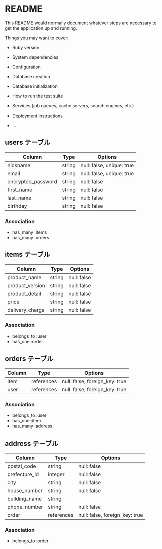 # README

This README would normally document whatever steps are necessary to get the
application up and running.

Things you may want to cover:

* Ruby version

* System dependencies

* Configuration

* Database creation

* Database initialization

* How to run the test suite

* Services (job queues, cache servers, search engines, etc.)

* Deployment instructions

* ...

## users テーブル

| Column             | Type   | Options                   |
|--------------------|--------|---------------------------|
| nickname           | string | null: false, unique: true |
| email              | string | null: false, unique: true |
| encrypted_password | string | null: false               |
| first_name         | string | null: false               |
| last_name          | string | null: false               |
| birthday           | string | null: false               |

### Association

- has_many :items
- has_many :orders

## items テーブル

| Column          | Type   | Options     |
|-----------------|--------|-------------|
| product_name    | string | null: false |
| product_version | string | null: false |
| product_detail  | string | null: false |
| price           | string | null: false |
| delivery_charge | string | null: false |

### Association

- belongs_to :user
- has_one :order

## orders テーブル

| Column     | Type      | Options                        |
|------------|-----------|--------------------------------|
| item       | references| null: false, foreign_key: true |
| user       | references| null: false, foreign_key: true |

### Association

- belongs_to :user
- has_one :item
- has_many :address

## address テーブル

| Column        | Type       | Options                        |
|---------------|------------|--------------------------------|
| postal_code   | string     | null: false                    |
| prefecture_id | integer    | null: false                    |
| city          | string     | null: false                    |
| house_number  | string     | null: false                    |
| building_name | string     |                                |
| phone_number  | string     | null: false                    |
| order         | references | null: false, foreign_key: true |

### Association

- belongs_to :order